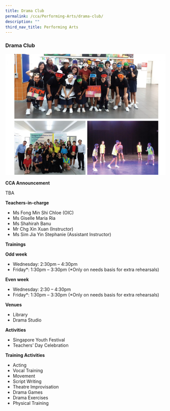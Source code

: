 ```yaml
---
title: Drama Club
permalink: /cca/Performing-Arts/drama-club/
description: ""
third_nav_title: Performing Arts
---
```

### Drama Club

<img src="/images/cca24.png" style="width:80%,align:left">

**CCA Announcement**

TBA

**Teachers-in-charge**

*   Ms Fong Min Shi Chloe (OIC)
*   Ms Giselle Maria Ria
*   Ms Shahirah Banu
*   Mr Chg Xin Xuan (Instructor)
*   Ms Sim Jia Yin Stephanie (Assistant Instructor) 

**Trainings**

**Odd week**

*   Wednesday: 2:30pm – 4:30pm
*   Friday*: 1:30pm – 3:30pm (\*Only on needs basis for extra rehearsals)

**Even week**

*   Wednesday: 2:30 – 4:30pm
*   Friday*: 1:30pm – 3:30pm (\*Only on needs basis for extra rehearsals)

**Venues**

*   Library
*   Drama Studio

**Activities**

*   Singapore Youth Festival
*   Teachers’ Day Celebration

**Training Activities**

*   Acting
*   Vocal Training
*   Movement
*   Script Writing
*   Theatre Improvisation
*   Drama Games
*   Drama Exercises
*   Physical Training